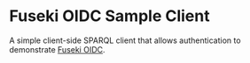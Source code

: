 # Fuseki OIDC Sample Client

A simple client-side SPARQL client that allows authentication to demonstrate [Fuseki OIDC](https://github.com/linked-solutions/fuseki-oidc).